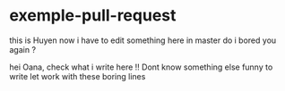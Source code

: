 # exemple-pull-request
this is Huyen
now i have to edit something here in master 
do i bored you again ?

hei Oana, check what i write here !!
Dont know something else funny to write 
let work with these boring lines
